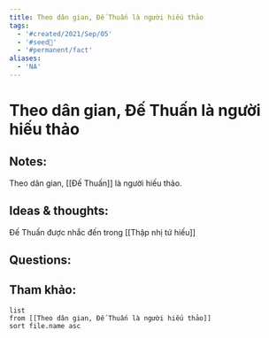 ```yaml
---
title: Theo dân gian, Đế Thuấn là người hiếu thảo
tags:
  - '#created/2021/Sep/05'
  - '#seed🥜'
  - '#permanent/fact'
aliases:
  - 'NA'
---
```

# Theo dân gian, Đế Thuấn là người hiếu thảo

## Notes:
Theo dân gian, [[Đế Thuấn]] là người hiếu thảo.

## Ideas & thoughts:
Đế Thuấn được nhắc đến trong [[Thập nhị tứ hiếu]]

## Questions:


## Tham khảo:
```dataview
list
from [[Theo dân gian, Đế Thuấn là người hiếu thảo]]
sort file.name asc
```
